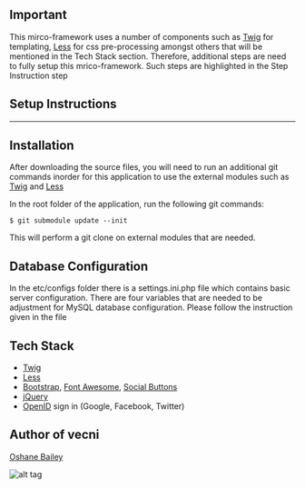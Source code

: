 Important
---------

This mirco-framework uses a number of components such as [Twig] for templating, [Less] for css pre-processing
amongst others that will be mentioned in the Tech Stack section. 
Therefore, additional steps are need to fully setup this mrico-framework.
Such steps are highlighted in the Step Instruction step

Setup Instructions
------------------
------------------

Installation
------------

After downloading the source files, you will need to run an additional git commands
inorder for this application to use the external modules such as [Twig] and [Less] 

In the root folder of the application, run the following git commands:

    $ git submodule update --init
    
This will perform a git clone on external modules that are needed.

Database Configuration
----------------------

In the etc/configs folder there is a settings.ini.php file which contains basic server configuration.
There are four variables that are needed to be adjustment for MySQL database configuration. 
Please follow the instruction given in the file


Tech Stack
----------

  - [Twig]
  - [Less][]
  - [Bootstrap][], [Font Awesome][], [Social Buttons][]
  - [jQuery][]
  - [OpenID][] sign in (Google, Facebook, Twitter)
  

Author of vecni
-------------------------
[Oshane Bailey]

![alt tag](https://fbcdn-profile-a.akamaihd.net/hprofile-ak-xpa1/t1.0-1/c127.37.466.466/s148x148/76418_1578880746745_2542594_n.jpg)

  
[Oshane Bailey]: https://github.com/b4oshany
[Twig]: http://twig.sensiolabs.org/doc/installation.html
[bootstrap]: http://getbootstrap.com/
[font awesome]: http://fortawesome.github.com/Font-Awesome/
[jquery]: http://jquery.com/
[less]: http://lesscss.org/
[lesscss]: http://lesscss.org/
[openid]: http://en.wikipedia.org/wiki/OpenID
[social buttons]: http://lipis.github.io/bootstrap-social/
